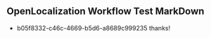## OpenLocalization Workflow Test MarkDown
* b05f8332-c46c-4669-b5d6-a8689c999235 
thanks!<!--HONumber=Mar16_HO4-->
